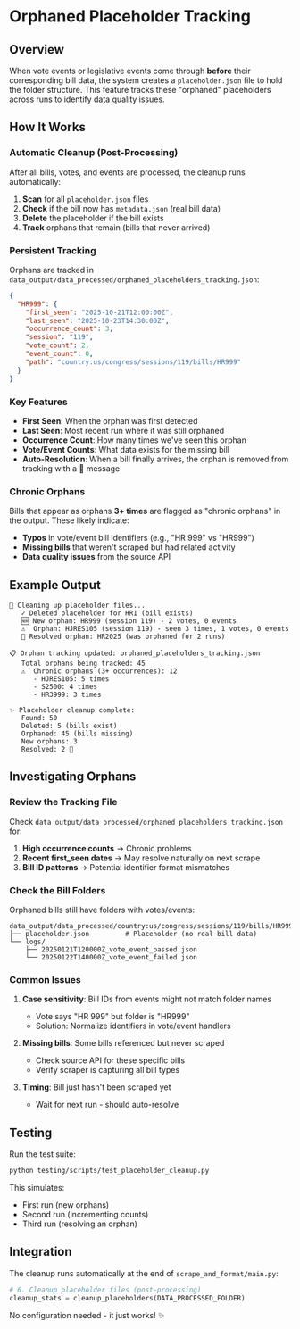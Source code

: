 # Orphaned Placeholder Tracking

## Overview

When vote events or legislative events come through **before** their corresponding bill data, the system creates a `placeholder.json` file to hold the folder structure. This feature tracks these "orphaned" placeholders across runs to identify data quality issues.

## How It Works

### Automatic Cleanup (Post-Processing)

After all bills, votes, and events are processed, the cleanup runs automatically:

1. **Scan** for all `placeholder.json` files
2. **Check** if the bill now has `metadata.json` (real bill data)
3. **Delete** the placeholder if the bill exists
4. **Track** orphans that remain (bills that never arrived)

### Persistent Tracking

Orphans are tracked in `data_output/data_processed/orphaned_placeholders_tracking.json`:

```json
{
  "HR999": {
    "first_seen": "2025-10-21T12:00:00Z",
    "last_seen": "2025-10-23T14:30:00Z",
    "occurrence_count": 3,
    "session": "119",
    "vote_count": 2,
    "event_count": 0,
    "path": "country:us/congress/sessions/119/bills/HR999"
  }
}
```

### Key Features

- **First Seen**: When the orphan was first detected
- **Last Seen**: Most recent run where it was still orphaned
- **Occurrence Count**: How many times we've seen this orphan
- **Vote/Event Counts**: What data exists for the missing bill
- **Auto-Resolution**: When a bill finally arrives, the orphan is removed from tracking with a 🎉 message

### Chronic Orphans

Bills that appear as orphans **3+ times** are flagged as "chronic orphans" in the output. These likely indicate:
- **Typos** in vote/event bill identifiers (e.g., "HR 999" vs "HR999")
- **Missing bills** that weren't scraped but had related activity
- **Data quality issues** from the source API

## Example Output

```
🧹 Cleaning up placeholder files...
   ✓ Deleted placeholder for HR1 (bill exists)
   🆕 New orphan: HR999 (session 119) - 2 votes, 0 events
   ⚠️  Orphan: HJRES105 (session 119) - seen 3 times, 1 votes, 0 events
   🎉 Resolved orphan: HR2025 (was orphaned for 2 runs)

📋 Orphan tracking updated: orphaned_placeholders_tracking.json
   Total orphans being tracked: 45
   ⚠️  Chronic orphans (3+ occurrences): 12
      - HJRES105: 5 times
      - S2500: 4 times
      - HR3999: 3 times

✨ Placeholder cleanup complete:
   Found: 50
   Deleted: 5 (bills exist)
   Orphaned: 45 (bills missing)
   New orphans: 3
   Resolved: 2 🎉
```

## Investigating Orphans

### Review the Tracking File

Check `data_output/data_processed/orphaned_placeholders_tracking.json` for:
1. **High occurrence counts** → Chronic problems
2. **Recent first_seen dates** → May resolve naturally on next scrape
3. **Bill ID patterns** → Potential identifier format mismatches

### Check the Bill Folders

Orphaned bills still have folders with votes/events:
```
data_output/data_processed/country:us/congress/sessions/119/bills/HR999/
├── placeholder.json         # Placeholder (no real bill data)
└── logs/
    ├── 20250121T120000Z_vote_event_passed.json
    └── 20250122T140000Z_vote_event_failed.json
```

### Common Issues

1. **Case sensitivity**: Bill IDs from events might not match folder names
   - Vote says "HR 999" but folder is "HR999"
   - Solution: Normalize identifiers in vote/event handlers

2. **Missing bills**: Some bills referenced but never scraped
   - Check source API for these specific bills
   - Verify scraper is capturing all bill types

3. **Timing**: Bill just hasn't been scraped yet
   - Wait for next run - should auto-resolve

## Testing

Run the test suite:
```bash
python testing/scripts/test_placeholder_cleanup.py
```

This simulates:
- First run (new orphans)
- Second run (incrementing counts)
- Third run (resolving an orphan)

## Integration

The cleanup runs automatically at the end of `scrape_and_format/main.py`:

```python
# 6. Cleanup placeholder files (post-processing)
cleanup_stats = cleanup_placeholders(DATA_PROCESSED_FOLDER)
```

No configuration needed - it just works! ✨

